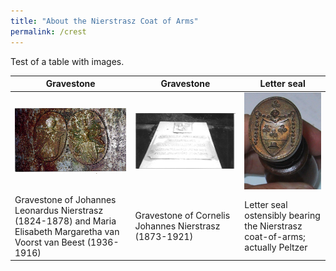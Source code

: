```yaml
---
title: "About the Nierstrasz Coat of Arms"
permalink: /crest
---
```



Test of a table with images.


| Gravestone | Gravestone | Letter seal |
| --- | --- | --- |
| [![Gravestone of Johannes Leonardus Nierstrasz (1824-1878) and Maria Elisabeth Margaretha van Voorst van Beest (1936-1916)](/assets/images/Crest/jln_vanvoorst.jpg)](/Crest/jln-gravestone) | ![Gravestone of Cornelis Johannes Nierstrasz (1873-1921)](/assets/images/Crest/cjn1873_1921.jpg) | ![Letter seal ostensibly bearing the Nierstrasz coat-of-arms; actually Peltzer](/assets/images/Crest/peltzer_seal.jpg) |
| Gravestone of Johannes Leonardus Nierstrasz (1824-1878) and Maria Elisabeth Margaretha van Voorst van Beest (1936-1916) | Gravestone of Cornelis Johannes Nierstrasz (1873-1921) | Letter seal ostensibly bearing the Nierstrasz coat-of-arms; actually Peltzer |


